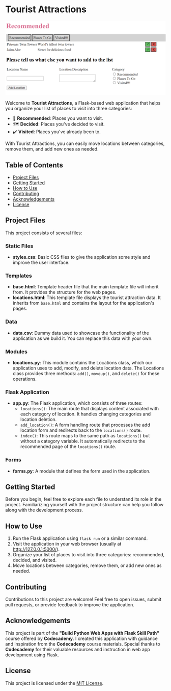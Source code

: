 # Tourist Attractions

![Web App Screenshot](screenshot.png)

Welcome to **Tourist Attractions**, a Flask-based web application that helps you organize your list of places to visit into three categories:

- 🌟 **Recommended**: Places you want to visit.
- 🗺️ **Decided**: Places you've decided to visit.
- ✔️ **Visited**: Places you've already been to.

With Tourist Attractions, you can easily move locations between categories, remove them, and add new ones as needed.

## Table of Contents

- [Project Files](#project-files)
- [Getting Started](#getting-started)
- [How to Use](#how-to-use)
- [Contributing](#contributing)
- [Acknowledgements](#acknowledgements)
- [License](#license)

## Project Files

This project consists of several files:

### Static Files

- **styles.css**: Basic CSS files to give the application some style and improve the user interface.

### Templates

- **base.html**: Template header file that the main template file will inherit from. It provides the structure for the web pages.
- **locations.html**: This template file displays the tourist attraction data. It inherits from `base.html` and contains the layout for the application's pages.

### Data

- **data.csv**: Dummy data used to showcase the functionality of the application as we build it. You can replace this data with your own.

### Modules

- **locations.py**: This module contains the Locations class, which our application uses to add, modify, and delete location data. The Locations class provides three methods: `add()`, `moveup()`, and `delete()` for these operations.

### Flask Application

- **app.py**: The Flask application, which consists of three routes:
  - `locations()`: The main route that displays content associated with each category of location. It handles changing categories and location deletion.
  - `add_location()`: A form handling route that processes the add location form and redirects back to the `locations()` route.
  - `index()`: This route maps to the same path as `locations()` but without a category variable. It automatically redirects to the recommended page of the `locations()` route.

### Forms

- **forms.py**: A module that defines the form used in the application.

## Getting Started

Before you begin, feel free to explore each file to understand its role in the project. Familiarizing yourself with the project structure can help you follow along with the development process.

## How to Use

1. Run the Flask application using `flask run` or a similar command.
2. Visit the application in your web browser (usually at http://127.0.0.1:5000/).
3. Organize your list of places to visit into three categories: recommended, decided, and visited.
4. Move locations between categories, remove them, or add new ones as needed.

## Contributing

Contributions to this project are welcome! Feel free to open issues, submit pull requests, or provide feedback to improve the application.

## Acknowledgements

This project is part of the **"Build Python Web Apps with Flask Skill Path"** course offered by **Codecademy**. I created this application with guidance and inspiration from the **Codecademy** course materials. Special thanks to **Codecademy** for their valuable resources and instruction in web app development using Flask.

## License

This project is licensed under the [MIT License](LICENSE).
